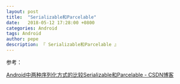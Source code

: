 ```yaml
---
layout: post
title:  "Serializable和Parcelable"
date:   2018-05-12 17:28:00 +0800
categories: Android
tags: Android
author: pepe
description: 『 Serializable和Parcelable 』
---
```




参考：

[Android中两种序列化方式的比较Serializable和Parcelable - CSDN博客](https://blog.csdn.net/wangchunlei123/article/details/51345130)